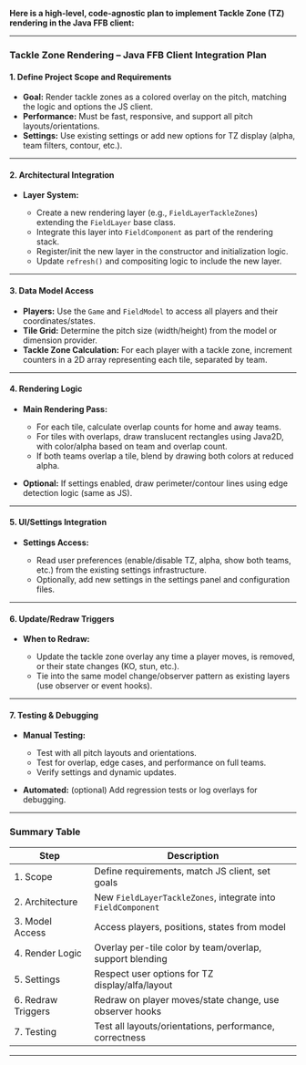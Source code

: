**Here is a high-level, code-agnostic plan to implement Tackle Zone (TZ) rendering in the Java FFB client:**

---

### **Tackle Zone Rendering – Java FFB Client Integration Plan**

#### **1. Define Project Scope and Requirements**

- **Goal:** Render tackle zones as a colored overlay on the pitch, matching the logic and options the JS client.
- **Performance:** Must be fast, responsive, and support all pitch layouts/orientations.
- **Settings:** Use existing settings or add new options for TZ display (alpha, team filters, contour, etc.).

---

#### **2. Architectural Integration**

- **Layer System:**

  - Create a new rendering layer (e.g., `FieldLayerTackleZones`) extending the `FieldLayer` base class.
  - Integrate this layer into `FieldComponent` as part of the rendering stack.
  - Register/init the new layer in the constructor and initialization logic.
  - Update `refresh()` and compositing logic to include the new layer.

---

#### **3. Data Model Access**

- **Players:** Use the `Game` and `FieldModel` to access all players and their coordinates/states.
- **Tile Grid:** Determine the pitch size (width/height) from the model or dimension provider.
- **Tackle Zone Calculation:** For each player with a tackle zone, increment counters in a 2D array representing each tile, separated by team.

---

#### **4. Rendering Logic**

- **Main Rendering Pass:**

  - For each tile, calculate overlap counts for home and away teams.
  - For tiles with overlaps, draw translucent rectangles using Java2D, with color/alpha based on team and overlap count.
  - If both teams overlap a tile, blend by drawing both colors at reduced alpha.

- **Optional:** If settings enabled, draw perimeter/contour lines using edge detection logic (same as JS).

---

#### **5. UI/Settings Integration**

- **Settings Access:**

  - Read user preferences (enable/disable TZ, alpha, show both teams, etc.) from the existing settings infrastructure.
  - Optionally, add new settings in the settings panel and configuration files.

---

#### **6. Update/Redraw Triggers**

- **When to Redraw:**

  - Update the tackle zone overlay any time a player moves, is removed, or their state changes (KO, stun, etc.).
  - Tie into the same model change/observer pattern as existing layers (use observer or event hooks).

---

#### **7. Testing & Debugging**

- **Manual Testing:**

  - Test with all pitch layouts and orientations.
  - Test for overlap, edge cases, and performance on full teams.
  - Verify settings and dynamic updates.

- **Automated:** (optional) Add regression tests or log overlays for debugging.

---

### **Summary Table**

| Step               | Description                                                  |
| ------------------ | ------------------------------------------------------------ |
| 1. Scope           | Define requirements, match JS client, set goals              |
| 2. Architecture    | New `FieldLayerTackleZones`, integrate into `FieldComponent` |
| 3. Model Access    | Access players, positions, states from model                 |
| 4. Render Logic    | Overlay per-tile color by team/overlap, support blending     |
| 5. Settings        | Respect user options for TZ display/alfa/layout              |
| 6. Redraw Triggers | Redraw on player moves/state change, use observer hooks      |
| 7. Testing         | Test all layouts/orientations, performance, correctness      |

---
